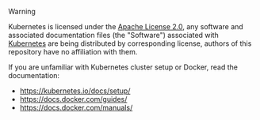 > [!Warning]
> Kubernetes is licensed under the [Apache License 2.0](https://choosealicense.com/licenses/apache-2.0/#),
> any software and associated documentation files (the "Software") associated with
> [Kubernetes](https://github.com/kubernetes/kubernetes) are being distributed by
> corresponding license, authors of this repository have no affiliation with them.

If you are unfamiliar with Kubernetes cluster setup or Docker, read the documentation:

- <https://kubernetes.io/docs/setup/>
- <https://docs.docker.com/guides/>
- <https://docs.docker.com/manuals/>
